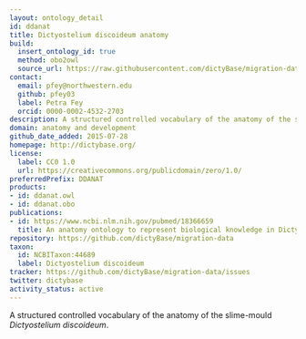 ```yaml
---
layout: ontology_detail
id: ddanat
title: Dictyostelium discoideum anatomy
build:
  insert_ontology_id: true
  method: obo2owl
  source_url: https://raw.githubusercontent.com/dictyBase/migration-data/master/ontologies/dicty_anatomy.obo
contact:
  email: pfey@northwestern.edu
  github: pfey03
  label: Petra Fey
  orcid: 0000-0002-4532-2703
description: A structured controlled vocabulary of the anatomy of the slime-mold Dictyostelium discoideum
domain: anatomy and development
github_date_added: 2015-07-28
homepage: http://dictybase.org/
license:
  label: CC0 1.0
  url: https://creativecommons.org/publicdomain/zero/1.0/
preferredPrefix: DDANAT
products:
- id: ddanat.owl
- id: ddanat.obo
publications:
- id: https://www.ncbi.nlm.nih.gov/pubmed/18366659
  title: An anatomy ontology to represent biological knowledge in Dictyostelium discoideum
repository: https://github.com/dictyBase/migration-data
taxon:
  id: NCBITaxon:44689
  label: Dictyostelium discoideum
tracker: https://github.com/dictyBase/migration-data/issues
twitter: dictybase
activity_status: active
---
```


A structured controlled vocabulary of the anatomy of the slime-mould <i>Dictyostelium discoideum</i>.
